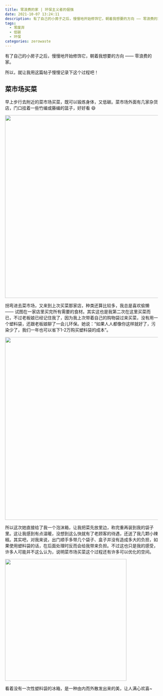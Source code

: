 ```yaml
---
title: 零浪费的家 | 环保主义者的倔强
date: 2021-10-07 13:24:11
description: 有了自己的小房子之后，慢慢地开始修饰它，朝着我想要的方向 —— 零浪费的家。
tags: 
  - 零废弃
  - 低碳
  - 环保
categories: zerowaste
---
```


有了自己的小房子之后，慢慢地开始修饰它，朝着我想要的方向 —— 零浪费的家。

所以，就让我用这篇帖子慢慢记录下这个过程吧！

## 菜市场买菜

早上步行去附近的菜市场买菜，既可以锻炼身体，又低碳。菜市场外面有几家杂货店，门口挂着一些竹编或藤编的篮子，好好看 :smile:

<img src="/images/zerowaste/20211007-qingyuan-01.jpeg" width="600" />

拐弯进去菜市场，又来到上次买菜那家店，种类还算比较多，我总是喜欢偷懒 —— 试图在一家店里买完所有需要的食材。其实这也是我第二次在这里买菜而已，不过老板娘已经记住我了，因为我上次带着自己的购物袋过来买菜，没有用一个塑料袋，还跟老板娘聊了一会儿环保。她说：“如果人人都像你这样就好了，污染少了，我们一年也可以省下1-2万购买塑料袋的成本”。

<img src="/images/zerowaste/20211007-qingyuan-02.jpeg" width="600" />

所以这次她直接给了我一个泡沫箱，让我把菜先放里边，称完重再装到我的袋子里。这让我感到有点温暖，没想到这么快就有了老顾客的待遇，还送了我几颗小辣椒。其实吧，对我来说，出门顺手多带几个袋子、盒子并没有造成多大的负担，如果使用塑料袋的话，在后面处理时反而会给我带来负担。不过这也只是我的感受，许多人可能并不这么认为，说明菜市场买菜这个过程还有许多可以优化的空间。

<img src="/images/zerowaste/20211007-qingyuan-03.jpeg" width="400" />

看着没有一次性塑料袋的冰箱，是一种由内而外散发出来的美，让人满心欢喜~
